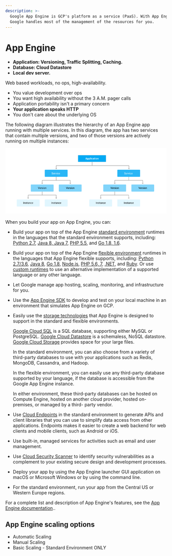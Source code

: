 ```yaml
---
description: >-
  Google App Engine is GCP's platform as a service (PaaS). With App Engine,
  Google handles most of the management of the resources for you.
---
```


# App Engine

* **Application: Versioning, Traffic Splitting, Caching.**
* **Database: Cloud Datastore**
* **Local dev server.**

Web based workloads, no ops, high-availability.

* You value development over ops
* You want high availability without the 3 A.M. pager calls
* Application portability isn't a primary concern
* **Your application speaks HTTP**
* You don't care about the underlying OS

The following diagram illustrates the hierarchy of an App Engine app running with multiple services. In this diagram, the app has two services that contain multiple versions, and two of those versions are actively running on multiple instances:

![](../../../.gitbook/assets/image%20%283%29.png)

When you build your app on App Engine, you can:

* Build your app on top of the App Engine [standard environment](https://cloud.google.com/appengine/docs/about-the-standard-environment) runtimes in the languages that the standard environment supports, including: [Python 2.7](https://cloud.google.com/appengine/docs/python/), [Java 8, Java 7](https://cloud.google.com/appengine/docs/java/), [PHP 5.5](https://cloud.google.com/appengine/docs/php/), and [Go 1.8, 1.6](https://cloud.google.com/appengine/docs/go/).
* Build your app on top of the App Engine [flexible environment](https://cloud.google.com/appengine/docs/flexible/) runtimes in the languages that App Engine flexible supports, including: [Python 2.7/3.6](https://cloud.google.com/appengine/docs/flexible/python/), [Java 8](https://cloud.google.com/appengine/docs/flexible/java/), [Go 1.8](https://cloud.google.com/appengine/docs/flexible/go/), [Node.js](https://cloud.google.com/appengine/docs/flexible/nodejs/), [PHP 5.6, 7](https://cloud.google.com/appengine/docs/flexible/php/), [.NET](https://cloud.google.com/appengine/docs/flexible/dotnet/), and [Ruby](https://cloud.google.com/appengine/docs/flexible/ruby/). Or use [custom runtimes](https://cloud.google.com/appengine/docs/flexible/custom-runtimes/) to use an alternative implementation of a supported language or any other language.
* Let Google manage app hosting, scaling, monitoring, and infrastructure for you.
* Use the [App Engine SDK](https://cloud.google.com/appengine/downloads) to develop and test on your local machine in an environment that simulates App Engine on GCP.
* Easily use the [storage technologies](https://cloud.google.com/appengine/features/#storage) that App Engine is designed to support in the standard and flexible environments.

  [Google Cloud SQL](https://cloud.google.com/appengine/features/#cloudsql) is a SQL database, supporting either MySQL or PostgreSQL. [Google Cloud Datastore](https://cloud.google.com/appengine/docs/standard/python/ndb/) is a schemaless, NoSQL datastore. [Google Cloud Storage](https://cloud.google.com/appengine/features/#gcslibrary) provides space for your large files.

  In the standard environment, you can also choose from a variety of third-party databases to use with your applications such as Redis, MongoDB, Cassandra, and Hadoop.

  In the flexible environment, you can easily use any third-party database supported by your language, if the database is accessible from the Google App Engine instance.

  In either environment, these third-party databases can be hosted on Compute Engine, hosted on another cloud provider, hosted on-premises, or managed by a third- party vendor.

* Use [Cloud Endpoints](https://cloud.google.com/appengine/features/#Endpoints) in the standard environment to generate APIs and client libraries that you can use to simplify data access from other applications. Endpoints makes it easier to create a web backend for web clients and mobile clients, such as Android or iOS.
* Use built-in, managed services for activities such as email and user management.
* Use [Cloud Security Scanner](https://cloud.google.com/security-scanner/) to identify security vulnerabilities as a complement to your existing secure design and development processes.
* Deploy your app by using the App Engine launcher GUI application on macOS or Microsoft Windows or by using the command line.
* For the standard environment, run your app from the Central US or Western Europe regions.

For a complete list and description of App Engine's features, see the [App Engine documentation](https://cloud.google.com/appengine/docs/)..

## App Engine scaling options

* Automatic Scaling
* Manual Scaling
* Basic Scaling - Standard Environment ONLY

